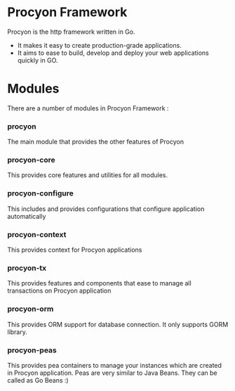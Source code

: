 # Procyon Framework
Procyon is the http framework written in Go. 

* It makes it easy to create production-grade applications. 
* It aims to ease to build, develop and deploy your web applications quickly in GO.


# Modules
There are a number of modules in Procyon Framework :

### procyon
The main module that provides the other features of Procyon

### procyon-core
This provides core features and utilities for all modules.

### procyon-configure
This includes and provides configurations that configure application automatically

### procyon-context
This provides context for Procyon applications

### procyon-tx
This provides features and components that ease to manage all transactions on Procyon application

### procyon-orm
This provides ORM support for database connection. It only supports GORM library.

### procyon-peas
This provides pea containers to manage your instances which are created in Procyon application. Peas are very similar to Java Beans.
They can be called as Go Beans :)

